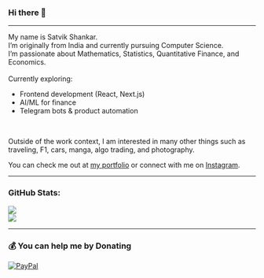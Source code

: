### Hi there 👋
***
My name is Satvik Shankar.<br>
I’m originally from India and currently pursuing Computer Science.<br>
I’m passionate about Mathematics, Statistics, Quantitative Finance, and Economics.<br>
<br>
Currently exploring:
- Frontend development (React, Next.js)
- AI/ML for finance
- Telegram bots & product automation
<br>

Outside of the work context, I am interested in many other things such as traveling, F1, cars, manga, algo trading, and photography.

You can check me out at [my portfolio](https://satvik-self.vercel.app/) or connect with me on [Instagram](https://www.instagram.com/satvik.i.o/).

***
### GitHub Stats:
![](https://github-readme-stats.vercel.app/api?username=SATVIK-SHANKAR&theme=dark&hide_border=true&include_all_commits=true&count_private=true)<br/>
![](https://github-readme-stats.vercel.app/api/top-langs/?username=SATVIK-SHANKAR&theme=dark&hide_border=true&include_all_commits=true&count_private=true&layout=compact)
***
### 💰 You can help me by Donating
  [![PayPal](https://img.shields.io/badge/PayPal-00457C?style=for-the-badge&logo=paypal&logoColor=white)](https://paypal.me/@SatvikShankar) 


